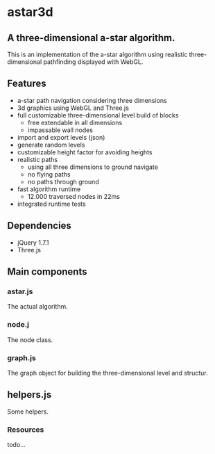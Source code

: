 # astar3d

## A three-dimensional a-star algorithm.
This is an implementation of the a-star algorithm using realistic three-dimensional pathfinding displayed with WebGL.

## Features
* a-star path navigation considering three dimensions
* 3d graphics using WebGL and Three.js 
* full customizable three-dimensional level build of blocks
    * free extendable in all dimensions
    * impassable wall nodes
* import and export levels (json)
* generate random levels
* customizable height factor for avoiding heights
* realistic paths
    * using all three dimensions to ground navigate
    * no flying paths
    * no paths through ground
* fast algorithm runtime 
    * 12.000 traversed nodes in 22ms
* integrated runtime tests

## Dependencies
* jQuery 1.7.1
* Three.js

## Main components

### astar.js
The actual algorithm.

### node.j
The node class.

### graph.js
The graph object for building the three-dimensional level and structur.

## helpers.js
Some helpers.

### Resources
todo...